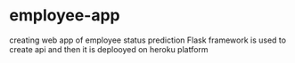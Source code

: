 # employee-app
creating web app of employee status prediction
Flask framework is used to create api and then it is deplooyed on heroku platform 
